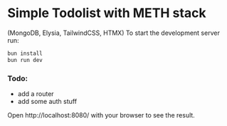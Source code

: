 # Simple Todolist with METH stack

(MongoDB, Elysia, TailwindCSS, HTMX)
To start the development server run:

```bash
bun install
bun run dev
```

### Todo:

- add a router
- add some auth stuff

Open http://localhost:8080/ with your browser to see the result.
